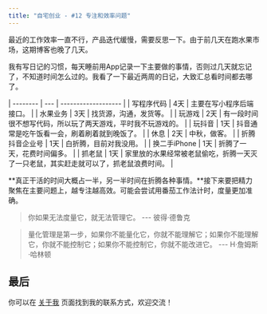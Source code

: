 ```yaml
---
title: "自宅创业 - #12 专注和效率问题"
---
```


最近的工作效率一直不行，产品迭代缓慢，需要反思一下。由于前几天在跑水果市场，这期博客也晚了几天。

我有写日记的习惯，每天睡前用App记录一下主要做的事情，否则过几天就忘记了，不知道时间怎么过的。我看了一下最近两周的日记，大致汇总看时间都去哪了。

| -------- | --- | ------------------- |
| 写程序代码 | 4天 |  主要在写小程序后端接口。 |
| 水果业务 | 3天 |  找货源，沟通，发货等。   |
| 玩游戏 | 2天 | 有一段时间很不想写代码，所以玩了两天游戏，平时我不玩游戏的。 |
| 玩抖音 | 1天 | 抖音通常是吃午饭看一会，刷着刷着就到晚饭了。 |
| 休息   | 2天 | 中秋，做客。 |
| 折腾抖音企业号 | 1天 | 白折腾，目前对我没用。 |
| 换二手iPhone | 1天 | 折腾了一天，花费时间偏多。 |
| 抓老鼠 | 1天 | 家里放的水果经常被老鼠偷吃，折腾一天灭了一只老鼠，其实赶走就可以了，抓老鼠浪费时间。 |

**真正干活的时间大概占一半，另一半时间在折腾各种事情。**接下来要把精力聚焦在主要问题上，越专注越高效。可能会尝试用番茄工作法计时，度量更加准确。


> 你如果无法度量它，就无法管理它。
> --- 彼得·德鲁克

> 量化管理是第一步，如果你不能量化它，你就不能理解它；如果你不能理解它，你就不能控制它；如果你不能控制它，你就不能改进它。
> --- H·詹姆斯·哈林顿

## 最后

你可以在 [关于我](/about) 页面找到我的联系方式，欢迎交流！
